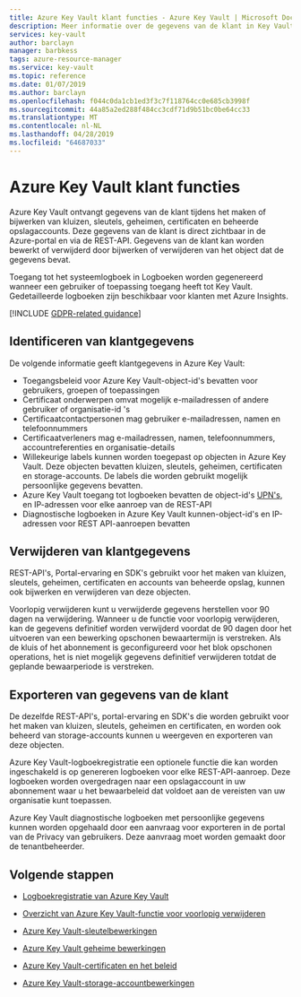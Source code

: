 ```yaml
---
title: Azure Key Vault klant functies - Azure Key Vault | Microsoft Docs
description: Meer informatie over de gegevens van de klant in Key Vault
services: key-vault
author: barclayn
manager: barbkess
tags: azure-resource-manager
ms.service: key-vault
ms.topic: reference
ms.date: 01/07/2019
ms.author: barclayn
ms.openlocfilehash: f044c0da1cb1ed3f3c7f118764cc0e685cb3998f
ms.sourcegitcommit: 44a85a2ed288f484cc3cdf71d9b51bc0be64cc33
ms.translationtype: MT
ms.contentlocale: nl-NL
ms.lasthandoff: 04/28/2019
ms.locfileid: "64687033"
---
```

# <a name="azure-key-vault-customer-data-features"></a>Azure Key Vault klant functies

Azure Key Vault ontvangt gegevens van de klant tijdens het maken of bijwerken van kluizen, sleutels, geheimen, certificaten en beheerde opslagaccounts. Deze gegevens van de klant is direct zichtbaar in de Azure-portal en via de REST-API. Gegevens van de klant kan worden bewerkt of verwijderd door bijwerken of verwijderen van het object dat de gegevens bevat.

Toegang tot het systeemlogboek in Logboeken worden gegenereerd wanneer een gebruiker of toepassing toegang heeft tot Key Vault. Gedetailleerde logboeken zijn beschikbaar voor klanten met Azure Insights.

[!INCLUDE [GDPR-related guidance](../../includes/gdpr-intro-sentence.md)]

## <a name="identifying-customer-data"></a>Identificeren van klantgegevens

De volgende informatie geeft klantgegevens in Azure Key Vault:

- Toegangsbeleid voor Azure Key Vault-object-id's bevatten voor gebruikers, groepen of toepassingen
- Certificaat onderwerpen omvat mogelijk e-mailadressen of andere gebruiker of organisatie-id 's
- Certificaatcontactpersonen mag gebruiker e-mailadressen, namen en telefoonnummers
- Certificaatverleners mag e-mailadressen, namen, telefoonnummers, accountreferenties en organisatie-details
- Willekeurige labels kunnen worden toegepast op objecten in Azure Key Vault. Deze objecten bevatten kluizen, sleutels, geheimen, certificaten en storage-accounts. De labels die worden gebruikt mogelijk persoonlijke gegevens bevatten.
- Azure Key Vault toegang tot logboeken bevatten de object-id's [UPN's](../active-directory/hybrid/plan-connect-userprincipalname.md), en IP-adressen voor elke aanroep van de REST-API
- Diagnostische logboeken in Azure Key Vault kunnen-object-id's en IP-adressen voor REST API-aanroepen bevatten

## <a name="deleting-customer-data"></a>Verwijderen van klantgegevens

REST-API's, Portal-ervaring en SDK's gebruikt voor het maken van kluizen, sleutels, geheimen, certificaten en accounts van beheerde opslag, kunnen ook bijwerken en verwijderen van deze objecten.

Voorlopig verwijderen kunt u verwijderde gegevens herstellen voor 90 dagen na verwijdering. Wanneer u de functie voor voorlopig verwijderen, kan de gegevens definitief worden verwijderd voordat de 90 dagen door het uitvoeren van een bewerking opschonen bewaartermijn is verstreken. Als de kluis of het abonnement is geconfigureerd voor het blok opschonen operations, het is niet mogelijk gegevens definitief verwijderen totdat de geplande bewaarperiode is verstreken.

## <a name="exporting-customer-data"></a>Exporteren van gegevens van de klant

De dezelfde REST-API's, portal-ervaring en SDK's die worden gebruikt voor het maken van kluizen, sleutels, geheimen en certificaten, en worden ook beheerd van storage-accounts kunnen u weergeven en exporteren van deze objecten.

Azure Key Vault-logboekregistratie een optionele functie die kan worden ingeschakeld is op genereren logboeken voor elke REST-API-aanroep. Deze logboeken worden overgedragen naar een opslagaccount in uw abonnement waar u het bewaarbeleid dat voldoet aan de vereisten van uw organisatie kunt toepassen.

Azure Key Vault diagnostische logboeken met persoonlijke gegevens kunnen worden opgehaald door een aanvraag voor exporteren in de portal van de Privacy van gebruikers. Deze aanvraag moet worden gemaakt door de tenantbeheerder.

## <a name="next-steps"></a>Volgende stappen

- [Logboekregistratie van Azure Key Vault](key-vault-logging.md)

- [Overzicht van Azure Key Vault-functie voor voorlopig verwijderen](key-vault-soft-delete-cli.md)

- [Azure Key Vault-sleutelbewerkingen](https://docs.microsoft.com/rest/api/keyvault/key-operations)

- [Azure Key Vault geheime bewerkingen](https://docs.microsoft.com/rest/api/keyvault/secret-operations)

- [Azure Key Vault-certificaten en het beleid](https://docs.microsoft.com/rest/api/keyvault/certificates-and-policies)

- [Azure Key Vault-storage-accountbewerkingen](https://docs.microsoft.com/rest/api/keyvault/storage-account-key-operations)

